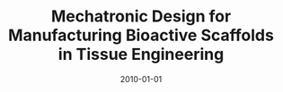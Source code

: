 ---
title: "Mechatronic Design for Manufacturing Bioactive Scaffolds in Tissue Engineering"
excerpt: "Mechatronic system design for manufacturing bioactive scaffolds in tissue engineering applications"
poster: "/images/2010_1.png"
advisor: "Ismail Lazoglu, Koc University"
video: "https://www.youtube.com/watch?v=1uceq7PcCKc"
video_show: true
collection: portfolio
date: 2010-01-01
keyword: "Biomedical Engineering, Manufacturing"
---